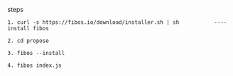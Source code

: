 steps

	1. curl -s https://fibos.io/download/installer.sh | sh           ----  install fibos

	2. cd propose

	3. fibos --install

	4. fibos index.js